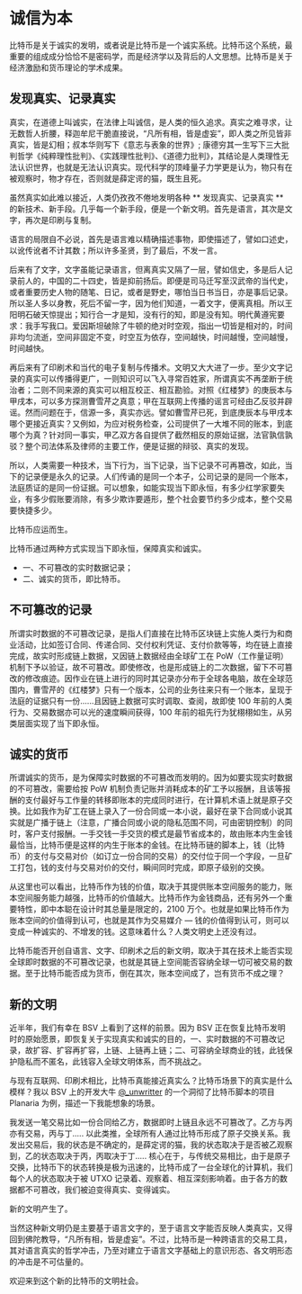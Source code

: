 # 诚信为本

比特币是关于诚实的发明，或者说是比特币是一个诚实系统。比特币这个系统，最重要的组成成分恰恰不是密码学，而是经济学以及背后的人文思想。比特币是关于经济激励和货币理论的学术成果。

<!-- 我们为什么需要一个诚实的货币？这句话也可以反过来问，现有的货币不诚实在哪里？为什么他们变得不诚实？
货币的作用有很多。我们在这里先不讨论法币（纸币）和作为实物的货币比如金币，银币以及监狱里的香烟方便面之间的区别。但是不论哪一种货币，除了作为交易的媒介之外。它更重要的一个作用是，提供一种价值衡量的尺度。秦始皇一统度量衡、统一全国文字、货币，其实是一回事，货币也是度量衡的一种。他度量的是不同的人类劳动成果之间的交换比例。
假如说我们今天有一个尺子。这个尺子拿来量我的手机宽度是 72mm。我们相信这把尺子是稳定的。是诚实的，也就意味着当手机不变的时候。我们使用它去测量的结果是一致的，同样的。我们也希望货币作为一种度量，具有稳定性和诚实性。
我们使用一种货币去衡量自己和他人之间的劳动成果，一顿快餐，今天是 25 块最好他明天也是 25 块。只有能够这样做。我们才会将劳动成果以货币的形式储蓄，以期等额地换取未来的其他人的劳动成果。如果我们的尺子测量的结果会变化，我们就不再相信他的测量结果。同样的，当货币失去了本身的诚实性、本身开始贬值，也就会为人的劳动成果的交换产生困难。

根据奥地利学派的经济学方法论，我们可以看到现在全球的货币环境其实进入了一个比烂循环，即法定货币（纸币）体系下的通货膨胀。原理很简单：

ZF 控制了中央银行，从而掌握纸币的铸币权。
(不论任何原因) 政府花费超过了政府收入，从而产生财政赤字。
ZF 支出是刚性的，无法缩减。
因税制 + 管制已达到平衡点，加税只会引起经济规模下滑，财政收入进一步减小。
故有两种选择：
向民间发行国债。这会引起利率上升，大幅提高资金成本。
向央行发行国债，即为印钞。如果印钞速度超过实体经济发展速度，就会引起通货膨胀。
在 1 的前提下，为减小利息支出，选择印钞。财政进入以贷养贷的阶段，上限为只还利息。
虽然，各国之间水平仍分高下，中国的负债投资形成的都是固定资产，欧洲国家的负债都成了福利进了下水道。但是，货币不诚实造成的社会后果整体上成为巨大的负面效应。

剥削储蓄。尤其是中国，储蓄购买力以每年约 10% 的速度漏水，中老年人损失惨重。
过量消费。没有投资能力的人，为避免损失会选择 “月光”，甚至负债消费，长久之后削弱国民素质。拉美尤甚。
加剧资产泡沫。超发货币超过了社会商业流通用量，寻找出路的热钱将会推高资产泡沫。
导致社会结构扭曲。靠近货币供给一侧的势力会 “莫名其妙” 致富，形成食利团体。
比特币的发明是为了解决货币的诚实性这一系列问题的。作为工程师，所有的设计都满足于功能的目的性。出于这个核心设计目标，才产生了 Bitcoin 系统中采用的各种技术和经济手段，包括但不限于锁定 2100 万个上限、增发速度逐渐减小，去中心化、51% 控制、永不中断的单一电子签名链条、脚本语言等等多个特性。

2100 万上限，是因为要避免货币产生速度远超过生产力而产生通货膨胀。
区块奖励逐渐减小。前期的其实是一种运行的补贴，为了让这个系统尽快的进入依靠手续费运行的阶段。同时在现在差不多 2% 的速度也和中期的全球经济增长率差不多。
去中心化是为了防止整个控制权力落入某一方的手中，而那一方被操纵被摧毁，影响整个系统的运营。
一个永不中断的电子签名链条，确保整个系统都是可以追溯的，从而实现交易的诚实，和如同纸币一般的可互换性。
算力控制，让这个系统的篡改成本，以及篡改带来的收益小于维持它正常运行带来的收益。
脚本语言则用来满足全球不同文化、不同法律、制度下。各类不同的货币交易所需要的功能。
所以 Segwit 切断了电子签名链条，不管最终如何实现，一定会放入一个几何级降低颠覆整个系统所需成本的漏洞。
而最近有一批人提出来，说要增加比特币数量上限，这个就很搞笑，那你和现在正在被操纵的中央银行有什么区别呢？
这些都是非常关键的特性，如果开发组去修改了其中任何一个，比特币的诚实性就会严重受损，失去了它独有的存在的意义。
然后有一点更糟糕的是，其他的虚拟货币采用了不诚实的行为，并且进行非法证券炒作：拉盘砸盘 坐庄割韭菜。加深了社会外界对比特币的歧视。
中本聪愿景是希望比特币回归本源，成为全人类共同使用的诚实货币。希望大家不要误会这一点，SV 的社群里仍然有很多人去关注价格的变动，外面的炒币者说不拉盘算个屌，这都是很幼稚的，大家不如回去 A 股陪着庄家炒东方通信，或者千山药机，最近 A 股牛的很。 -->

## 发现真实、记录真实

真实，在道德上叫诚实，在法律上叫诚信，是人类的恒久追求。真实之难寻求，让无数哲人折腰，释迦牟尼干脆直接说，“凡所有相，皆是虚妄”，即人类之所见皆非真实，皆是幻相；叔本华则写下《意志与表象的世界》; 康德穷其一生写下三大批判哲学《纯粹理性批判》、《实践理性批判》、《道德力批判》，其结论是人类理性无法认识世界，也就是无法认识真实。现代科学的顶峰量子力学更是认为，物只有在被观察时，物才存在，否则就是薛定谔的猫，既生且死。

虽然真实如此难以接近，人类仍孜孜不倦地发明各种 ** 发现真实、记录真实 ** 的新技术、新手段。几乎每一个新手段，便是一个新文明。首先是语言，其次是文字，再次是印刷与复制。

语言的局限自不必说，首先是语言难以精确描述事物，即使描述了，譬如口述史，以讹传讹者不计其数；所以许多圣贤，到了最后，不发一言。

后来有了文字，文字虽能记录语言，但离真实又隔了一层，譬如信史，多是后人记录前人的，中国的二十四史，皆是抑前扬后。即便是司马迁写至汉武帝的当代史，或者重要历史人物的随笔、日记，或者是野史，哪怕当日书当日，亦是事后记录。所以圣人多以身教，死后不留一字，因为他们知道，一着文字，便离真相。所以王阳明石破天惊提出；知行合一才是知，没有行的知，即是没有知。明代黄遵宪要求：我手写我口。爱因斯坦破除了牛顿的绝对时空观，指出一切皆是相对的，时间非均匀流逝，空间非固定不变，时空互为依存，空间越快，时间越慢，空间越慢，时间越快。

再后来有了印刷术和当代的电子复制与传播术。文明又大大进了一步。至少文字记录的真实可以传播得更广，一则知识可以飞入寻常百姓家，所谓真实不再垄断于统治者；二则不同来源的真实可以相互校正、相互勘验。对照《红楼梦》的庚辰本与甲戌本，可以多方探测曹雪芹之真意；甲在互联网上传播的谣言可经由乙反驳并辟谣。然而问题在于，信源一多，真实亦远。譬如曹雪芹已死，到底庚辰本与甲戌本哪个更接近真实？又例如，为应对税务检查，公司提供了一大堆不同的账本，到底哪个为真？针对同一事实，甲乙双方各自提供了截然相反的原始证据，法官孰信孰驳？整个司法体系及律师的主要工作，便是证据的辩驳、真实的发现。

所以，人类需要一种技术，当下行为，当下记录，当下记录不可再篡改，如此，当下的记录便是永久的记录。人们传诵的是同一个本子，公司记录的是同一个账本，法庭质证的是同一份证据。可以想象，如能实现当下即永恒，有多少红学家要失业，有多少假账要消除，有多少欺诈要遁形，整个社会要节约多少成本，整个交易要快捷多少。

比特币应运而生。

比特币通过两种方式实现当下即永恒，保障真实和诚实。

* 一、不可篡改的实时数据记录；
* 二、诚实的货币，即比特币。

## 不可篡改的记录

所谓实时数据的不可篡改记录，是指人们直接在比特币区块链上实施人类行为和商业活动，比如签订合同、传递合同、交付权利凭证、支付价款等等，均在链上直接完成，故实时形成链上数据，又因链上数据经由全球矿工在 PoW（工作量证明）机制下予以验证，故不可篡改。即使修改，也是形成链上的二次数据，留下不可篡改的修改痕迹。因作业在链上进行的同时其记录亦分布于全球各电脑，故在全球范围内，曹雪芹的《红楼梦》只有一个版本，公司的业务往来只有一个账本，呈现于法庭的证据只有一份......且因链上数据可实时调取、查阅，故即使 100 年前的人类行为、交易数据亦可以光的速度瞬间获得，100 年前的祖先行为犹栩栩如生，从另类层面实现了当下即永恒。

## 诚实的货币

所谓诚实的货币，是为保障实时数据的不可篡改而发明的。因为如要实现实时数据的不可篡改，需要给按 PoW 机制负责记账并消耗成本的矿工予以报酬，且该等报酬的支付最好与工作量的转移即账本的完成同时进行，在计算机术语上就是原子交换。比如我作为矿工在链上录入了一份合同或一本小说，最好在录下合同或小说其实就是广播于链上（注意，广播合同或小说的隐私范围不同，可由密钥控制）的同时，客户支付报酬。一手交钱一手交货的模式是最节省成本的，故由账本内生金钱最恰当，比特币便是这样的内生于账本的金钱。在比特币链的脚本上，钱（比特币）的支付与交易对价（如订立一份合同的交易）的交付位于同一个字段，一旦矿工打包，钱的支付与交易对价的交付，瞬间同时完成，即原子级别的交换。

从这里也可以看出，比特币作为钱的价值，取决于其提供账本空间服务的能力，账本空间服务能力越强，比特币的价值越大。比特币作为金钱商品，还有另外一个重要特性，即中本聪在设计时其总量是限定的，2100 万个。也就是如果比特币作为账本空间的价值得到认可，也就是其作为交易媒介 — 钱的价值得到认可，则可以变成一种诚实的、不增发的钱。这意味着什么？人类文明史上还没有过。

比特币能否开创自语言、文字、印刷术之后的新文明，取决于其在技术上能否实现全球即时数据的不可篡改记录，也就是其链上空间能否容纳全球一切可被交易的数据。至于比特币能否成为货币，倒在其次，账本空间成了，岂有货币不成之理？

## 新的文明

近半年，我们有幸在 BSV 上看到了这样的前景。因为 BSV 正在恢复比特币发明时的原始愿景，即恢复关于实现真实和诚实的目的，一、实时数据的不可篡改记录，故扩容、扩容再扩容，上链、上链再上链；二、可容纳全球商业的钱，此钱保护隐私而不匿名，此钱容入全球文明体系，而不挑战之。

与现有互联网、印刷术相比，比特币真能接近真实么？比特币场景下的真实是什么模样？我以 BSV 上的开发大牛 [@_unwritter](https://twitter.com/_unwriter) 的一个洞彻了比特币脚本的项目 Planaria 为例，描述一下我能想象的场景。

我发送一笔交易比如一份合同给乙方，数据即时上链且永远不可篡改了。乙方与丙亦有交易，丙与丁..... 以此类推，全球所有人通过比特币形成了原子交换关系。我发出交易后，我的状态是不确定的，是薛定谔的猫，我的状态取决于是否被乙观察到，乙的状态取决于丙，丙取决于丁..... 核心在于，与传统交易相比，由于是原子交换，比特币下的状态转换是极为迅速的，比特币成了一台全球化的计算机，我们每个人的状态取决于被 UTXO 记录着、观察着、相互深刻影响着。由于各方的数据都不可篡改，我们被迫变得真实、变得诚实。

新的文明产生了。

当然这种新文明仍是主要基于语言文字的，至于语言文字能否反映人类真实，又得回到佛陀教导，“凡所有相，皆是虚妄”。不过，比特币是一种跨语言的交易工具，其对语言真实的哲学冲击，乃至对建立于语言文字基础上的意识形态、各文明形态的冲击是不可估量的。

欢迎来到这个新的比特币的文明社会。
